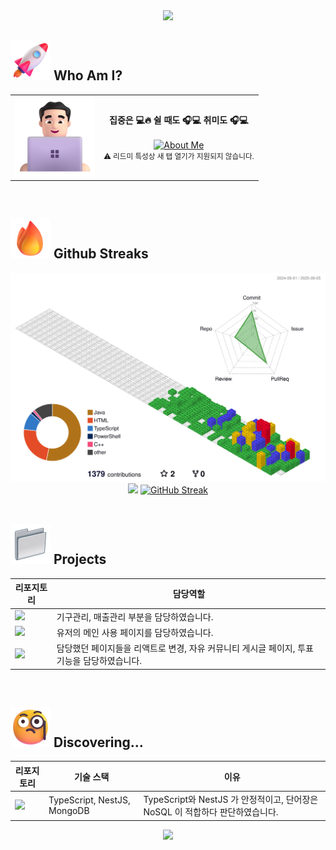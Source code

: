 <div align= "center"> 
<img src="https://capsule-render.vercel.app/api?type=waving&height=250&color=timeGradient&text=Hello%20Github🚀&fontSize=60&animation=twinkling&fontAlign=50&fontAlignY=35&rotate=-5&desc=-%20GUNW-O-O&descAlign=72&descAlignY=55"/>
</div>

<h2>
  <img src="./img/Rocket.png" width="64" /> Who Am I?
</h2>
<table>
  <tr>
    <td>
      <img src="./img/Developer.png" width="128" />
    </td>
    <td align="center" valign="middle">
      <strong>집중은 💻🔥 쉴 때도 🎧💻 취미도 🎧💻</strong><br/><br/>
      <a href="https://gunw-o-o.github.io/aboutMe/">
        <img src="https://img.shields.io/badge/about.me-3B82F6?style=for-the-badge&logo=aboutdotme&logoColor=white" alt="About Me" />
      </a><br/>
      <small>⚠️ 리드미 특성상 새 탭 열기가 지원되지 않습니다.</small>
    </td>
  </tr>
</table>
<br>

<h2>
  <img src="./img/Fire.png" width="64" /> Github Streaks
</h2>

<div align= "center"> 
  <div align="center">
  	<img src="./profile-3d-contrib/profile-gitblock.svg" alt="3D profile" width="600" />
  </div>
  <div align= "center"> 
    <img src="https://github-readme-stats.vercel.app/api?username=GUNW-O-O&theme=vue-dark" />
    <a href="https://git.io/streak-stats"><img src="https://streak-stats.demolab.com?user=GUNW-O-O&theme=vue-dark&border_radius=5&locale=ko&date_format=%5BY.%5Dn.j&card_width=450" alt="GitHub Streak" /></a>
  </div> 
</div>

<br>

<h2>
  <img src="./img/Projects.webp" width="64" /> Projects
</h2>


| 리포지토리 | 담당역할 |
|------------|------|
| <a href="https://github.com/ruff1376/AI3_MINI1_TEAM3"><img src="https://github-readme-stats.vercel.app/api/pin/?username=ruff1376&repo=AI3_MINI1_TEAM3&theme=blue" width="300"/></a> | 기구관리, 매출관리 부분을 담당하였습니다. |
| <a href="https://github.com/ruff1376/Resonos"><img src="https://github-readme-stats.vercel.app/api/pin/?username=ruff1376&repo=Resonos&theme=blue" width="300"/></a> | 유저의 메인 사용 페이지를 담당하였습니다. |
| <a href="https://github.com/Lee-0210/Resonos_React"><img src="https://github-readme-stats.vercel.app/api/pin/?username=Lee-0210&repo=Resonos_React&theme=blue" width="300"/></a> | 담당했던 페이지들을 리액트로 변경, 자유 커뮤니티 게시글 페이지, 투표 기능을 담당하였습니다. |


<br>

<h2>
  <img src="./img/Curious.png" width="64" /> Discovering...
</h2>


| 리포지토리 | 기술 스택 | 이유 |
|------------|------|----|
| <a href="https://github.com/GUNW-O-O/quiz-works"><img src="https://github-readme-stats.vercel.app/api/pin/?username=GUNW-O-O&repo=quiz-works&theme=blue" width="300"/></a> | TypeScript, NestJS, MongoDB | TypeScript와 NestJS 가 안정적이고, 단어장은 NoSQL 이 적합하다 판단하였습니다.  |


<!--
<div align= "center">
    <h2 style="border-bottom: 1px solid #d8dee4; color: #282d33;"> 🛠️ Tech Stacks </h2> <br> 
    <div style="margin: 0 auto; text-align: center;" align= "center"> <img src="https://img.shields.io/badge/Java-007396?style=for-the-badge&logo=Java&logoColor=white">
          <img src="https://img.shields.io/badge/HTML5-E34F26?style=for-the-badge&logo=HTML5&logoColor=white">
          <img src="https://img.shields.io/badge/Git-F05032?style=for-the-badge&logo=Git&logoColor=white">
          <img src="https://img.shields.io/badge/Github-181717?style=for-the-badge&logo=Github&logoColor=white">
          <img src="https://img.shields.io/badge/MySQL-4479A1?style=for-the-badge&logo=MySQL&logoColor=white">
          <br/><img src="https://img.shields.io/badge/Spring-6DB33F?style=for-the-badge&logo=Spring&logoColor=white">
          <img src="https://img.shields.io/badge/Spring Boot-6DB33F?style=for-the-badge&logo=Spring Boot&logoColor=white">
          <img src="https://img.shields.io/badge/jQuery-0769AD?style=for-the-badge&logo=jQuery&logoColor=white">
          <img src="https://img.shields.io/badge/Javascript-F7DF1E?style=for-the-badge&logo=Javascript&logoColor=white">
          <img src="https://img.shields.io/badge/Bootstrap-7952B3?style=for-the-badge&logo=Bootstrap&logoColor=white">
          <br/><img src="https://img.shields.io/badge/CSS3-1572B6?style=for-the-badge&logo=CSS3&logoColor=white">
          <img src="https://img.shields.io/badge/Notion-000000?style=for-the-badge&logo=Notion&logoColor=white">
          </div>
    </div>
-->

<!--
**GUNW-O-O/GUNW-O-O** is a ✨ _special_ ✨ repository because its `README.md` (this file) appears on your GitHub profile.

Here are some ideas to get you started:

- 🔭 I’m currently working on ...
- 🌱 I’m currently learning ...
- 👯 I’m looking to collaborate on ...
- 🤔 I’m looking for help with ...
- 💬 Ask me about ...
- 📫 How to reach me: ...
- 😄 Pronouns: ...
- ⚡ Fun fact: ...
-->
<div align= "center"> 
<img src="https://capsule-render.vercel.app/api?type=waving&height=250&color=timeGradient&text=Hello%20Github!🚀&section=footer&animation=twinkling&fontSize=60&rotate=-5&desc=-GUNW-O-O&descAlign=65&descAlignY=80"/>
</div>
